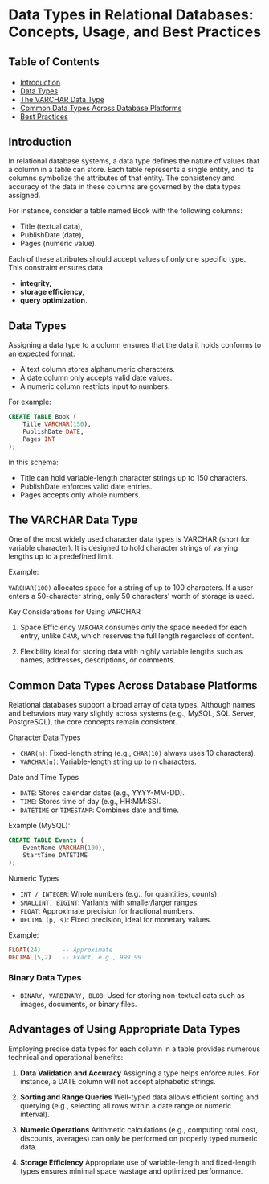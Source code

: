 <h1>Data Types in Relational Databases: Concepts, Usage, and Best Practices</h1>

<h2>Table of Contents</h2>
<div class="alert alert-block alert-info" style="margin-top: 20px">
  <ul>
    <li><a href="#introduction">Introduction</a></li>
    <li><a href="#data-types">Data Types</a></li>
    <li><a href="#varchar-data-type">The VARCHAR Data Type</a></li>
    <li><a href="#common-data-types-across-database-platforms">Common Data Types Across Database Platforms</a></li>
    <li><a href="#best-practices">Best Practices</a></li>
  </ul>
</div>

<h2 id="introduction">Introduction</h2>

In relational database systems, a data type defines the nature of values that a column in a table can store. Each table represents a single entity, and its columns symbolize the attributes of that entity. The consistency and accuracy of the data in these columns are governed by the data types assigned.

For instance, consider a table named Book with the following columns:
- Title (textual data),
- PublishDate (date),
- Pages (numeric value).

Each of these attributes should accept values of only one specific type. This constraint ensures data 
- **integrity,** 
- **storage efficiency,** 
- **query optimization**.

<h2 id="data-types">Data Types</h2>

Assigning a data type to a column ensures that the data it holds conforms to an expected format:
- A text column stores alphanumeric characters.
- A date column only accepts valid date values.
- A numeric column restricts input to numbers.

For example:

```sql
CREATE TABLE Book (
    Title VARCHAR(150),
    PublishDate DATE,
    Pages INT
);
```

In this schema:
- Title can hold variable-length character strings up to 150 characters.
- PublishDate enforces valid date entries.
- Pages accepts only whole numbers.

<h2 id="varchar-data-type">The VARCHAR Data Type</h2>

One of the most widely used character data types is VARCHAR (short for variable character). It is designed to hold character strings of varying lengths up to a predefined limit.

Example:

`VARCHAR(100)` allocates space for a string of up to 100 characters. If a user enters a 50-character string, only 50 characters’ worth of storage is used.

Key Considerations for Using VARCHAR

1. Space Efficiency
`VARCHAR` consumes only the space needed for each entry, unlike `CHAR`, which reserves the full length regardless of content.

2. Flexibility
Ideal for storing data with highly variable lengths such as names, addresses, descriptions, or comments.

<h2 id="common-data-types-across-database-platforms">Common Data Types Across Database Platforms</h2>

Relational databases support a broad array of data types. Although names and behaviors may vary slightly across systems (e.g., MySQL, SQL Server, PostgreSQL), the core concepts remain consistent.

Character Data Types
- `CHAR(n)`: Fixed-length string (e.g., `CHAR(10)` always uses 10 characters).
- `VARCHAR(n)`: Variable-length string up to n characters.

Date and Time Types
- `DATE`: Stores calendar dates (e.g., YYYY-MM-DD).
- `TIME`: Stores time of day (e.g., HH:MM:SS).
- `DATETIME` or `TIMESTAMP`: Combines date and time.

Example (MySQL):

```sql
CREATE TABLE Events (
    EventName VARCHAR(100),
    StartTime DATETIME
);
```

Numeric Types
- `INT / INTEGER`: Whole numbers (e.g., for quantities, counts).
- `SMALLINT, BIGINT`: Variants with smaller/larger ranges.
- `FLOAT`: Approximate precision for fractional numbers.
- `DECIMAL(p, s)`: Fixed precision, ideal for monetary values.

Example:

```sql
FLOAT(24)      -- Approximate
DECIMAL(5,2)   -- Exact, e.g., 999.99
```

### Binary Data Types

- `BINARY, VARBINARY, BLOB`: Used for storing non-textual data such as images, documents, or binary files.

<h2 id="advantages-of-using-appropriate-data-types">Advantages of Using Appropriate Data Types</h2>

Employing precise data types for each column in a table provides numerous technical and operational benefits:

1. **Data Validation and Accuracy**
Assigning a type helps enforce rules. For instance, a DATE column will not accept alphabetic strings.

2. **Sorting and Range Queries**
Well-typed data allows efficient sorting and querying (e.g., selecting all rows within a date range or numeric interval).

3. **Numeric Operations**
Arithmetic calculations (e.g., computing total cost, discounts, averages) can only be performed on properly typed numeric data.

4. **Storage Efficiency**
Appropriate use of variable-length and fixed-length types ensures minimal space wastage and optimized performance.

